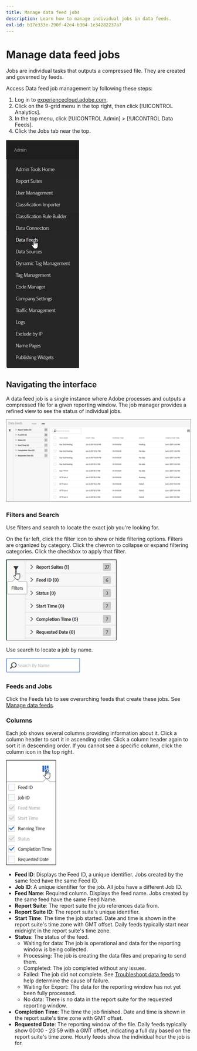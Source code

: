 ```yaml
---
title: Manage data feed jobs
description: Learn how to manage individual jobs in data feeds.
exl-id: b17e333e-290f-42e4-b304-1e34282237a7
---
```

# Manage data feed jobs

Jobs are individual tasks that outputs a compressed file. They are created and governed by feeds.

Access Data feed job management by following these steps:

1. Log in to [experiencecloud.adobe.com](https://experiencecloud.adobe.com).
2. Click on the 9-grid menu in the top right, then click [!UICONTROL Analytics].
3. In the top menu, click [!UICONTROL Admin] > [!UICONTROL Data Feeds].
4. Click the Jobs tab near the top.

![Data feed menu](assets/AdminMenu.png)

## Navigating the interface

A data feed job is a single instance where Adobe processes and outputs a compressed file for a given reporting window. The job manager provides a refined view to see the status of individual jobs.

![Jobs](assets/jobs.jpg)

### Filters and Search

Use filters and search to locate the exact job you're looking for.

On the far left, click the filter icon to show or hide filtering options. Filters are organized by category. Click the chevron to collapse or expand filtering categories. Click the checkbox to apply that filter.

![Filter](assets/jobs-filter.jpg)

Use search to locate a job by name.

![Search](assets/search.jpg)

### Feeds and Jobs

Click the Feeds tab to see overarching feeds that create these jobs. See [Manage data feeds](df-manage-feeds.md).

### Columns

Each job shows several columns providing information about it. Click a column header to sort it in ascending order. Click a column header again to sort it in descending order. If you cannot see a specific column, click the column icon in the top right.

![Column icon](assets/job-cols.jpg)

* **Feed ID**: Displays the Feed ID, a unique identifier. Jobs created by the same feed have the same Feed ID.
* **Job ID**: A unique identifier for the job. All jobs have a different Job ID.
* **Feed Name**: Required column. Displays the feed name. Jobs created by the same feed have the same Feed Name.
* **Report Suite**: The report suite the job references data from.
* **Report Suite ID**: The report suite's unique identifier.
* **Start Time**: The time the job started. Date and time is shown in the report suite's time zone with GMT offset. Daily feeds typically start near midnight in the report suite's time zone.
* **Status**: The status of the feed.
  * Waiting for data: The job is operational and data for the reporting window is being collected.
  * Processing: The job is creating the data files and preparing to send them.
  * Completed: The job completed without any issues.
  * Failed: The job did not complete. See [Troubleshoot data feeds](troubleshooting.md) to help determine the cause of failure.
  * Waiting for Export: The data for the reporting window has not yet been fully processed.
  * No data: There is no data in the report suite for the requested reporting window.
* **Completion Time**: The time the job finished. Date and time is shown in the report suite's time zone with GMT offset.
* **Requested Date**: The reporting window of the file. Daily feeds typically show 00:00 - 23:59 with a GMT offset, indicating a full day based on the report suite's time zone. Hourly feeds show the individual hour the job is for.
